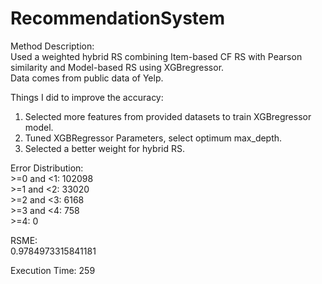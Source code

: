 # RecommendationSystem

Method Description:  
Used a weighted hybrid RS combining Item-based CF RS with Pearson similarity and Model-based RS using XGBregressor.  
Data comes from public data of Yelp.  
  
Things I did to improve the accuracy:  
1. Selected more features from provided datasets to train XGBregressor model.  
2. Tuned XGBRegressor Parameters, select optimum max_depth.  
3. Selected a better weight for hybrid RS.  
  
Error Distribution:  
\>=0 and <1: 102098  
\>=1 and <2: 33020  
\>=2 and <3: 6168  
\>=3 and <4: 758  
\>=4: 0  
  
RSME:  
0.9784973315841181  
  
Execution Time: 259  
